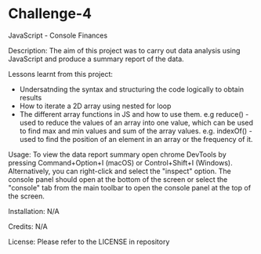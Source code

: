 # Challenge-4
JavaScript - Console Finances 

Description:
The aim of this project was to carry out data analysis using JavaScript and produce a summary report of the data.

Lessons learnt from this project:
- Undersatnding the syntax and structuring the code logically to obtain results
- How to iterate a 2D array using nested for loop
- The different array functions in JS and how to use them. e.g reduce() - used to reduce the values of an array into one value, which can be used to find max and min values and sum of the array values. e.g. indexOf() - used to find the position of an element in an array or the frequency of it.

Usage:
To view the data report summary open chrome DevTools by pressing Command+Option+I (macOS) or Control+Shift+I (Windows). Alternatively, you can right-click and select the "inspect" option. The console panel should open at the bottom of the screen or select the "console" tab from the main toolbar to open the console panel at the top of the screen.

Installation:
N/A

Credits:
N/A

License:
Please refer to the LICENSE in repository